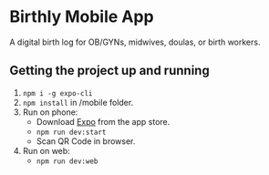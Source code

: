 # Birthly Mobile App

A digital birth log for OB/GYNs, midwives, doulas, or birth workers.

## Getting the project up and running

1. `npm i -g expo-cli`
2. `npm install` in /mobile folder.
3. Run on phone:
    - Download [Expo](https://play.google.com/store/apps/details?id=host.exp.exponent&hl=en_US&gl=US) from the app store.
    - `npm run dev:start`
    - Scan QR Code in browser.
4. Run on web:
    - `npm run dev:web`
